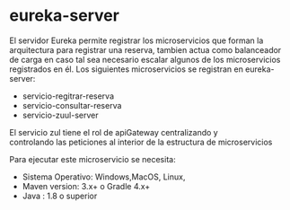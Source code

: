 # eureka-server
El servidor Eureka permite registrar los microservicios que forman la arquitectura para registrar una reserva, tambien actua como balanceador de carga en caso tal sea necesario escalar algunos de los microservicios registrados en él.
Los siguientes microservicios se registran en eureka-server:  

* servicio-regitrar-reserva 
* servicio-consultar-reserva
* servicio-zuul-server

El servicio zul tiene el rol de apiGateway centralizando y  
controlando las peticiones al interior de la estructura de microservicios  

Para ejecutar este microservicio se necesita:  
* Sistema Operativo: Windows,MacOS, Linux,
* Maven version: 3.x+ o Gradle 4.x+
* Java : 1.8 o superior
